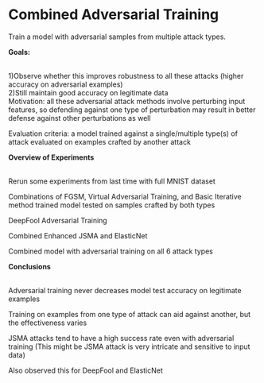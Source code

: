 # Combined Adversarial Training

Train a model with adversarial samples from multiple attack types.<br>

<b>Goals:</b><br><br>

1)Observe whether this improves robustness to all these attacks (higher accuracy on adversarial examples)<br>
2)Still maintain good accuracy on legitimate data<br>
Motivation: all these adversarial attack methods involve perturbing input features, so defending against one type of perturbation may result in better defense against other perturbations as well<br>

Evaluation criteria: a model trained against a single/multiple type(s) of attack evaluated on examples crafted by another attack<br>

<b>Overview of Experiments</b><br><br>

Rerun some experiments from last time with full MNIST dataset

Combinations of FGSM, Virtual Adversarial Training, and Basic Iterative method trained model tested on samples crafted by both types

DeepFool Adversarial Training

Combined Enhanced JSMA and ElasticNet

Combined model with adversarial training on all 6 attack types


<b>Conclusions</b><br><br>

Adversarial training never decreases model test accuracy on legitimate examples

Training on examples from one type of attack can aid against another, but the effectiveness varies

JSMA attacks tend to have a high success rate even with adversarial training (This might be JSMA attack is very intricate and sensitive to input data)

Also observed this for DeepFool and ElasticNet
